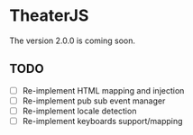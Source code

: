 # TheaterJS

The version 2.0.0 is coming soon.

## TODO

* [ ] Re-implement HTML mapping and injection
* [ ] Re-implement pub sub event manager
* [ ] Re-implement locale detection
* [ ] Re-implement keyboards support/mapping
